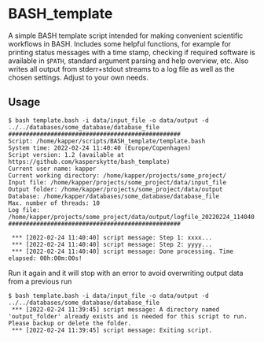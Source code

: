 # BASH_template
A simple BASH template script intended for making convenient scientific workflows in BASH. Includes some helpful functions, for example for printing status messages with a time stamp, checking if required software is available in `$PATH`, standard argument parsing and help overview, etc. Also writes all output from stderr+stdout streams to a log file as well as the chosen settings. Adjust to your own needs.

## Usage
```
$ bash template.bash -i data/input_file -o data/output -d ../../databases/some_database/database_file
#################################################
Script: /home/kapper/scripts/BASH_template/template.bash
System time: 2022-02-24 11:40:40 (Europe/Copenhagen)
Script version: 1.2 (available at https://github.com/kasperskytte/bash_template)
Current user name: kapper
Current working directory: /home/kapper/projects/some_project/
Input file: /home/kapper/projects/some_project/data/input_file
Output folder: /home/kapper/projects/some_project/data/output
Database: /home/kapper/databases/some_database/database_file
Max. number of threads: 10
Log file: /home/kapper/projects/some_project/data/output/logfile_20220224_114040.txt
#################################################

 *** [2022-02-24 11:40:40] script message: Step 1: xxxx...
 *** [2022-02-24 11:40:40] script message: Step 2: yyyy...
 *** [2022-02-24 11:40:40] script message: Done processing. Time elapsed: 00h:00m:00s!
```

Run it again and it will stop with an error to avoid overwriting output data from a previous run
```
$ bash template.bash -i data/input_file -o data/output -d ../../databases/some_database/database_file
 *** [2022-02-24 11:39:45] script message: A directory named 'output_folder' already exists and is needed for this script to run. Please backup or delete the folder.
 *** [2022-02-24 11:39:45] script message: Exiting script.
```
